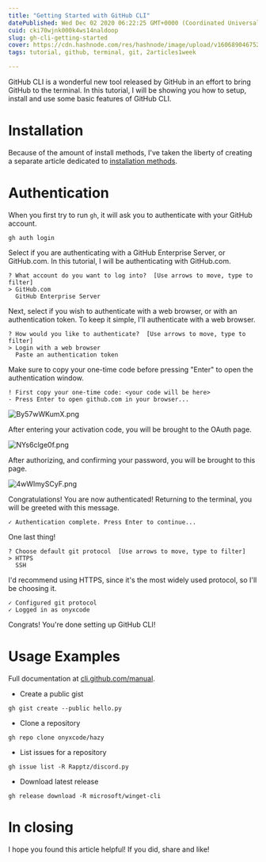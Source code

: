 ```yaml
---
title: "Getting Started with GitHub CLI"
datePublished: Wed Dec 02 2020 06:22:25 GMT+0000 (Coordinated Universal Time)
cuid: cki70wjnk000k4ws14naldoop
slug: gh-cli-getting-started
cover: https://cdn.hashnode.com/res/hashnode/image/upload/v1606890467524/jKWmTjQkJ.jpeg
tags: tutorial, github, terminal, git, 2articles1week

---
```


GitHub CLI is a wonderful new tool released by GitHub in an effort to bring GitHub to the terminal. In this tutorial, I will be showing you how to setup, install and use some basic features of GitHub CLI.

# Installation
Because of the amount of install methods, I've taken the liberty of creating a separate article dedicated to [installation methods](https://onyxcode.net/install-methods-gh-cli).

# Authentication
When you first try to run `gh`, it will ask you to authenticate with your GitHub account. 
```
gh auth login
```
Select if you are authenticating with a GitHub Enterprise Server, or GitHub.com. In this tutorial, I will be authenticating with GitHub.com.
```
? What account do you want to log into?  [Use arrows to move, type to filter]
> GitHub.com
  GitHub Enterprise Server
```
Next, select if you wish to authenticate with a web browser, or with an authentication token. To keep it simple, I'll authenticate with a web browser.
```
? How would you like to authenticate?  [Use arrows to move, type to filter]
> Login with a web browser
  Paste an authentication token
```
Make sure to copy your one-time code before pressing "Enter" to open the authentication window.
```
! First copy your one-time code: <your code will be here>
- Press Enter to open github.com in your browser...
```

![By57wWKumX.png](https://file.coffee/u/By57wWKumX.png)

After entering your activation code, you will be brought to the OAuth page.

![NYs6clge0f.png](https://file.coffee/u/NYs6clge0f.png)

After authorizing, and confirming your password, you will be brought to this page.

![4wWImySCyF.png](https://file.coffee/u/4wWImySCyF.png)

Congratulations! You are now authenticated! Returning to the terminal, you will be greeted with this message.

```
✓ Authentication complete. Press Enter to continue...
```

One last thing!

```
? Choose default git protocol  [Use arrows to move, type to filter]
> HTTPS
  SSH
```

I'd recommend using HTTPS, since it's the most widely used protocol, so I'll be choosing it.

```
✓ Configured git protocol
✓ Logged in as onyxcode
```

Congrats! You're done setting up GitHub CLI!


# Usage Examples
Full documentation at [cli.github.com/manual](https://cli.github.com/manual/).

- Create a public gist

```
gh gist create --public hello.py
```

- Clone a repository

```
gh repo clone onyxcode/hazy
```

- List issues for a repository

```
gh issue list -R Rapptz/discord.py
```

- Download latest release

```
gh release download -R microsoft/winget-cli
```


# In closing
I hope you found this article helpful! If you did, share and like!